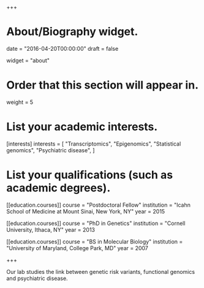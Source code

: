 +++
# About/Biography widget.

date = "2016-04-20T00:00:00"
draft = false

widget = "about"

# Order that this section will appear in.
weight = 5

# List your academic interests.
[interests]
  interests = [
    "Transcriptomics", "Epigenomics",
    "Statistical genomics",
    "Psychiatric disease",
  ]

# List your qualifications (such as academic degrees).
[[education.courses]]
  course = "Postdoctoral Fellow"
  institution = "Icahn School of Medicine at Mount Sinai, New York, NY"
  year = 2015

[[education.courses]]
  course = "PhD in Genetics"
  institution = "Cornell University, Ithaca, NY"
  year = 2013

[[education.courses]]
  course = "BS in Molecular Biology"
  institution = "University of Maryland, College Park, MD"
  year = 2007
 
+++

Our lab studies the link between genetic risk variants, functional genomics and psychiatric disease.    



